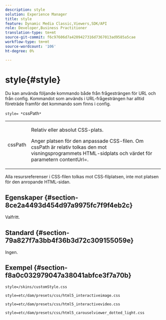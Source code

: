 ```yaml
---
description: style
solution: Experience Manager
title: style
feature: Dynamic Media Classic,Viewers,SDK/API
role: Developer,Business Practitioner
translation-type: tm+mt
source-git-commit: f6c97606d7a4209427316d7367013ad9585a5cae
workflow-type: tm+mt
source-wordcount: '106'
ht-degree: 0%

---
```



# style{#style}

Du kan använda följande kommando både från frågesträngen för URL och från config. Kommandot som används i URL-frågesträngen har alltid företräde framför det kommando som finns i config.

`style= *`cssPath`*`

<table id="table_F800F787CF0342749B934DAEB600C0EB"> 
 <tbody> 
  <tr> 
   <td colname="col1"> <p> <span class="codeph"> <span class="varname"> cssPath</span> </span> </p> </td> 
   <td colname="col2"> <p> Relativ eller absolut CSS-plats. </p> <p>Anger platsen för den anpassade CSS-filen. Om <span class="codeph"><span class="varname"> cssPath</span></span> är relativ tolkas den mot visningsprogrammets HTML-sidplats och värdet för parametern <span class="codeph"> contentUrl=</span>. </p> </td> 
  </tr> 
 </tbody> 
</table>

Alla resursreferenser i CSS-filen tolkas mot CSS-filplatsen, inte mot platsen för den anropande HTML-sidan.

## Egenskaper {#section-8ce2a4493d454d97a9975fc7f9f4eb2c}

Valfritt.

## Standard {#section-79a827f7a3bb4f36b3d72c309155059e}

Ingen.

## Exempel {#section-f8a0c032979047a38041abfce3f7a70b}

`style=/skins/customStyle.css`

`style=etc/dam/presets/css/html5_interactiveimage.css`

`style=etc/dam/presets/css/html5_interactivevideo.css`

`style=etc/dam/presets/css/html5_carouselviewer_dotted_light.css`
